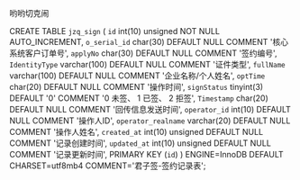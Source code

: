 哟哟切克闹

CREATE TABLE `jzq_sign` (
  `id` int(10) unsigned NOT NULL AUTO_INCREMENT,
  `o_serial_id` char(30) DEFAULT NULL COMMENT '核心系统客户订单号',
  `applyNo` char(30) DEFAULT NULL COMMENT '签约编号',
  `IdentityType` varchar(100) DEFAULT NULL COMMENT '证件类型',
  `fullName` varchar(100) DEFAULT NULL COMMENT '企业名称/个人姓名',
  `optTime` char(20) DEFAULT NULL COMMENT '操作时间',
  `signStatus` tinyint(3) DEFAULT '0' COMMENT '0 未签、 1 已签、 2 拒签',
  `Timestamp` char(20) DEFAULT NULL COMMENT '回传信息发送时间',
  `operator_id` int(10) DEFAULT NULL COMMENT '操作人ID',
  `operator_realname` varchar(20) DEFAULT NULL COMMENT '操作人姓名',
  `created_at` int(10) unsigned DEFAULT NULL COMMENT '记录创建时间',
  `updated_at` int(10) unsigned DEFAULT NULL COMMENT '记录更新时间',
  PRIMARY KEY (`id`)
) ENGINE=InnoDB DEFAULT CHARSET=utf8mb4 COMMENT='君子签-签约记录表';



